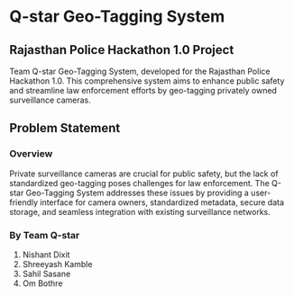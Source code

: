 # Q-star Geo-Tagging System

## Rajasthan Police Hackathon 1.0 Project

Team Q-star Geo-Tagging System, developed for the Rajasthan Police Hackathon 1.0. This comprehensive system aims to enhance public safety and streamline law enforcement efforts by geo-tagging privately owned surveillance cameras.

## Problem Statement

### Overview

Private surveillance cameras are crucial for public safety, but the lack of standardized geo-tagging poses challenges for law enforcement. The Q-star Geo-Tagging System addresses these issues by providing a user-friendly interface for camera owners, standardized metadata, secure data storage, and seamless integration with existing surveillance networks.



### By Team Q-star

1. Nishant Dixit
2. Shreeyash Kamble
3. Sahil Sasane
4. Om Bothre

